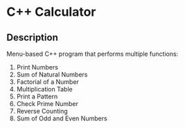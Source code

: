 # C++ Calculator

## Description
Menu-based C++ program that performs multiple functions:
1. Print Numbers
2. Sum of Natural Numbers
3. Factorial of a Number
4. Multiplication Table
5. Print a Pattern
6. Check Prime Number
7. Reverse Counting
8. Sum of Odd and Even Numbers
